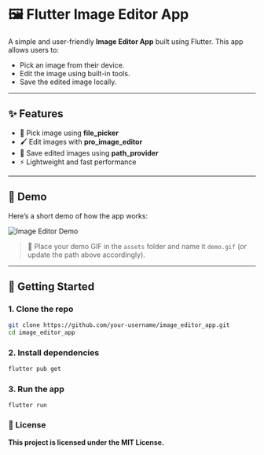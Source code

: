 # 🖼️ Flutter Image Editor App

A simple and user-friendly **Image Editor App** built using Flutter. This app allows users to:

- Pick an image from their device.
- Edit the image using built-in tools.
- Save the edited image locally.

---

## ✨ Features

- 📁 Pick image using **file_picker**
- 🖌️ Edit images with **pro_image_editor**
- 💾 Save edited images using **path_provider**
- ⚡ Lightweight and fast performance

---

## 📸 Demo

Here’s a short demo of how the app works:

![Image Editor Demo](https://github.com/abhaysaqi/image_editor/blob/main/image_editor_demo.gif)

> 📌 Place your demo GIF in the `assets` folder and name it `demo.gif` (or update the path above accordingly).

---

## 🚀 Getting Started

### 1. Clone the repo

```bash
git clone https://github.com/your-username/image_editor_app.git
cd image_editor_app
```
### 2. Install dependencies
```bash
flutter pub get
```
### 3. Run the app
```
flutter run
```

### 📃 License
**This project is licensed under the MIT License.**
